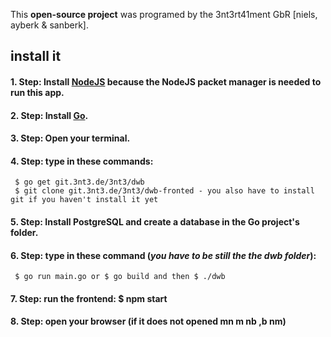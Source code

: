 This **open-source project** was programed by the 3nt3rt41ment GbR [niels, ayberk & sanberk].

## install it
#### 1. Step: Install [NodeJS](https://nodejs.org/en/) because the NodeJS packet manager is needed to run this app.

#### 2. Step: Install [Go](https://golang.org/).

#### 3. Step: Open your terminal.

#### 4. Step: type in these commands: 
     $ go get git.3nt3.de/3nt3/dwb
     $ git clone git.3nt3.de/3nt3/dwb-fronted - you also have to install git if you haven't install it yet

#### 5. Step: Install PostgreSQL and create a database in the Go project's folder.

#### 6. Step: type in these command (***you have to be still the the dwb folder***): 
     $ go run main.go or $ go build and then $ ./dwb

#### 7. Step: run the frontend: $ npm start

#### 8. Step: open your browser (if it does not opened  mn m nb ,b nm)